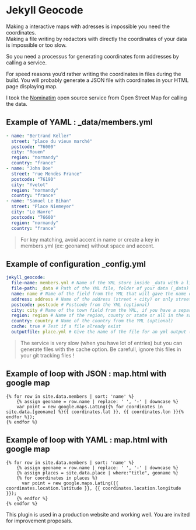 # Jekyll Geocode

Making a interactive maps with adresses is impossible you need the coordinates.  
Making a file writing by redactors with directly the coordinates of your data is impossible or too slow.

So you need a processus for generating coordinates form addresses by calling a service. 

For speed reasons you‘d rather writing the coordinates in files during the build. You will probably generate a JSON file with coordinates in your HTML page displaying map.

I took the [Nominatim](https://nominatim.openstreetmap.org/) open source service from Open Street Map for calling the data. 

## Example of YAML : _data/members.yml

```yaml
- name: "Bertrand Keller"
  street: "place du vieux marché"
  postcode: "76000"
  city: "Rouen"
  region: "normandy"
  country: "france" 
- name: "John Doe"
  street: "rue Mendès France"
  postcode: "76190"
  city: "Yvetot" 
  region: "normandy"
  country: "france"  
- name: "Samuel Le Bihan"
  street: "Place Niemeyer" 
  city: "Le Havre"
  postcode: "76600"
  region: "normandy"
  country: "france"
```

> For key matching, avoid accent in name or create a key in members.yml (ex: geoname) without space and accent.

## Example of configuration _config.yml

```yaml
jekyll_geocode:
  file-name: members.yml # Name of the YML store inside _data with a list of datas (required)
  file-path: _data # Path of the YML file, folder of your data (_data) by default (optional)
  name: name # Name of the field from the YML that will gave the name of the generated file (the name will be downcase and space replace by a dash) (required)
  address: address # Name of the address (street + city) or only street field (if city field exists) from the YML (required)
  postcode: postcode # Postcode from the YML (optional)
  city: city # Name of the town field from the YML, if you have a separated field address and city (optional)
  region: region # Name of the region, county or state or all in the same field from the YML (optional)
  country: country # Name of the country from the YML (optional)
  cache: true # Test if a file already exist
  outputfile: place.yml # Give the name of the file for an yml output (otherwise it will be JSON) <= usefull for jekyll-map
```
> The service is very slow (when you have lot of entries) but you can generate files with the cache option. Be carefull, ignore this files in your git tracking files !

## Example of loop with JSON : map.html with google map

```liquid
{% for row in site.data.members | sort: 'name' %}
    {% assign geoname = row.name | replace: ' ', '-' | downcase %}
    var point = new google.maps.LatLng({% for coordinates in site.data.[geoname] %}{{ coordinates.lat }}, {{ coordinates.lon }}{% endfor %});
{% endfor %}
```

## Example of loop with YAML : map.html with google map
```liquid
{% for row in site.data.members | sort: 'name' %} 
    {% assign geoname = row.name | replace: ' ', '-' | downcase %}    
    {% assign places = site.data.place | where:"title", geoname %} 
    {% for coordinates in places %}
      var point = new google.maps.LatLng({{ coordinates.location.latitude }}, {{ coordinates.location.longitude }});
    {% endfor %}
{% endfor %}
```

This plugin is used in a production website and working well. You are invited for improvement proposals.